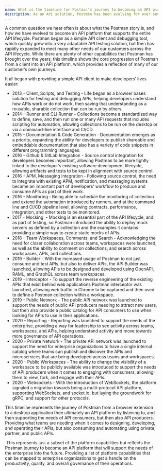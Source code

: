```yaml
---
name: What is the timeline for Postman’s journey to becoming an API platform?
description: As an API solution, Postman has been evolving for over seven years, beginning as a simple API client, but then growing into a full fledge API platform that services the entire API lifecycle.
...
```

A common question we hear often is about what the Postman story is, and how we have evolved to become an API platform that supports the entire API lifecycle. Postman began as a simple API client and debugging tool, which quickly grew into a very adaptable API testing solution, but then has rapidly expanded to meet many other needs of our customers across the API lifecycle. While there are plenty of other capabilities that Postman has brought over the years, this timeline shows the core progression of Postman from a client into an API platform, which provides a reflection of many of our customer’s own journeys.

It all began with providing a simple API client to make developers’ lives easier:

- 2013 - Client, Scripts, and Testing - Life began as a browser bases solution for testing and debugging APIs, helping developers understand how APIs work or do not work, then saving that understanding as a reusable, sharable collection that can be run by others.
- 2014 - Runner and CLI Runner - Collections become a standardized way to define, save, and then run one or many API requests that includes scripting for automation, allowing collections to be run on the desktop or via a command-line interface and CI/CD.
- 2015 - Documentation & Code Generation - Documentation emerges as a priority, expanding the ability for developers to publish shareable and embeddable documentation that also has a variety of code snippets in different programming languages.
- 2016 - Github & GitLab Integration - Source control integration for developers becomes important, allowing Postman to be more tightly linked to the developer’s existing software development lifecycle, allowing artifacts and tests to be kept in alignment with source control.
- 2016 - APM, Messaging Integration - Following source control, the need to integrate with existing APM, notification, and messaging systems became an important part of developers’ workflow to produce and consume APIs as part of their work.
- 2016 - Monitoring - Being able to schedule the monitoring of collection and extend the automation introduced by runners, and at the command line and CI/CD pipeline level, allowing contracts, performance, integration, and other tests to be monitored.
- 2017 - Mocking  - Mocking is an essential part of the API lifecycle, and as part of testing, so Postman introduced the ability to deploy mock servers as defined by a collection and the examples it contains providing a simple way to create static mocks of APIs.
- 2018 - Team Workspaces, Comments, and Search - Acknowledging the need for closer collaboration across teams, workspaces were launched, as well as the ability to comment on collections, and search across workspaces, APIs, and collections.
- 2019 - Builder - With the increased usage of Postman to not just consume and test APIs, but also to deliver APIs, the API Builder was launched, allowing APIs to be designed and developed using OpenAPI, RAML, and GraphQL across team workspaces.
- 2019 - Interceptor - To support the reverse engineering of the existing APIs that exist behind web applications Postman interceptor was launched, allowing web traffic in Chrome to be captured and then used to define a Postman collection within a workspace.
- 2019 - Public Network - The public API network was launched to support the needs of public API producers needing to attract new users, but then also provide a public catalog for API consumers to use when looking for APIs to use in their applications.
- 2020 - Reporting - Reporting was launched to support the needs of the enterprise, providing a way for leadership to see activity across teams, workspaces, and APIs, helping understand activity and move towards more governance of API operations.
- 2020 - Private Network - The private API network was launched to support the need for enterprise organizations to have a single internal catalog where teams can publish and discover the APIs and microservices that are being developed across teams and workspaces.
- 2020 - Public Workspaces - The ability to change the visibility of a workspace to be publicly available was introduced to support the needs of API producers when it comes to engaging with consumers, allowing them to view, fork, and engage with their APIs.
- 2020 - Websockets - With the introduction of WebSockets, the platform signaled a migration towards being a multi-protocol API platform, supporting WebSockets, and socket.io, but laying the groundwork for gRPC, and support for other protocols.

This timeline represents the journey of Postman from a browser extension to a desktop application then ultimately an API platform by listening to, and then supporting the needs of API consumers, but then also API producers. Providing what teams are needing when it comes to designing, developing, and operating their APIs, but also consuming and automating using private, partner, and public APIs.

 This represents just a subset of the platform capabilities but reflects the Postman journey to become an API platform that will support the needs of the enterprise into the future. Providing a list of platform capabilities that can be mapped to enterprise organizations to get a handle on the productivity, quality, and overall governance of their operations.
